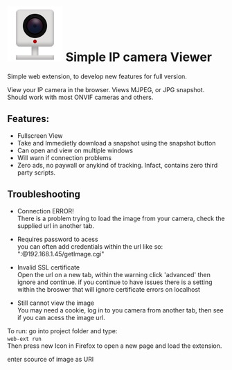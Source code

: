 
# ![IP Camera](./icons/iconSVG.svg) Simple IP camera Viewer
Simple web extension, to develop new features for full version.

View your IP camera in the browser. Views MJPEG, or JPG snapshot. Should work with most ONVIF cameras and others. 

## Features:

- Fullscreen View
- Take and Immedietly download a snapshot using the snapshot button
- Can open and view on multiple windows
- Will warn if connection problems
- Zero ads, no paywall or anykind of tracking. Infact, contains zero third party scripts.


## Troubleshooting

- Connection ERROR!  
  There is a problem trying to load the image from your camera, check the supplied url in another tab.
  
- Requires password to acess  
 you can often add credentials within the url like so: "<pass>:<username>@192.168.1.45/getImage.cgi"

- Invalid SSL certificate  
  Open the url on a new tab, within the warning click 'advanced' then ignore and continue.
  if you continue to have issues there is a setting within the broswer that will ignore certificate errors on localhost

- Still cannot view the image  
  You may need a cookie, log in to you camera from another tab, then see if you can acess the image url.


To run: go into project folder and type:  
```web-ext run```  
Then press new Icon in Firefox to open a new page and load the extension.

enter scource of image as URl
